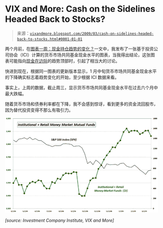 <!--yml

分类：未分类

日期：2024-05-18 17:54:25

-->

# VIX and More: Cash on the Sidelines Headed Back to Stocks?

> 来源：[`vixandmore.blogspot.com/2009/03/cash-on-sidelines-headed-back-to-stocks.html#0001-01-01`](http://vixandmore.blogspot.com/2009/03/cash-on-sidelines-headed-back-to-stocks.html#0001-01-01)

两个月前，在[图表一周：现金持仓趋势的变化？](http://vixandmore.blogspot.com/2009/01/chart-of-week-change-of-trend-in-cash.html)一文中，我发布了一张基于投资公司协会（ICI）计算的货币市场共同基金现金水平的图表，当我得出结论，这张图表可能指向[现金在边际](http://vixandmore.blogspot.com/search/label/cash%20on%20the%20sidelines)的趋势顶部时，引起了相当大的讨论。

快进到现在，根据同一图表的更新版本显示，1 月中旬货币市场共同基金现金水平的下降确实标志着趋势变化的开始，至少根据 ICI 数据来看。

事实上，上周的数据，截止周三，显示货币市场共同基金现金水平在过去六个月中最大跌幅。

随着货币市场和债券利率都在下降，我不会感到惊讶，看到更多的资金流回股市，因为替代投资变得不那么有吸引力。

![](img/9b3989234a43b50fe5673920987f641b.png)

*[source: Investment Company Institute, VIX and More]*
